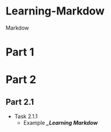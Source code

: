 # Learning-Markdow
 Markdow


# Part 1
# Part 2
 ## Part 2.1
+ Task 2.1.1
  + Example
  ***_Learning Markdow***
